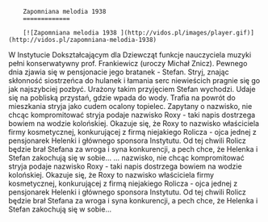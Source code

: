 
        Zapomniana melodia 1938 
        =============
        
        [![Zapomniana melodia 1938 ](http://vidos.pl/images/player.gif)](http://vidos.pl/zapomniana-melodia-1938)
        
        
 W Instytucie Dokształcającym dla Dziewcząt funkcje nauczyciela muzyki pełni konserwatywny prof. Frankiewicz (uroczy Michał Znicz). Pewnego dnia zjawia się w pensjonacie jego bratanek - Stefan. Stryj, znając skłonność siostrzeńca do hulanek i łamania serc niewieścich pragnie się go jak najszybciej pozbyć. Urażony takim przyjęciem Stefan wychodzi. Udaje się na pobliską przystań, gdzie wpada do wody. Trafia na powrót do mieszkania stryja jako cudem ocalony topielec. Zapytany o nazwisko, nie chcąc kompromitować stryja podaje nazwisko Roxy - taki napis dostrzega bowiem na wodzie kolońskiej. Okazuje się, że Roxy to nazwisko właściciela firmy kosmetycznej, konkurującej z firmą niejakiego Rolicza - ojca jednej z pensjonarek Helenki i głównego sponsora Instytutu. Od tej chwili Rolicz będzie brał Stefana za wroga i syna konkurencji, a pech chce, że Helenka i Stefan zakochują się w sobie...   ... nazwisko, nie chcąc kompromitować stryja podaje nazwisko Roxy - taki napis dostrzega bowiem na wodzie kolońskiej. Okazuje się, że Roxy to nazwisko właściciela firmy kosmetycznej, konkurującej z firmą niejakiego Rolicza - ojca jednej z pensjonarek Helenki i głównego sponsora Instytutu. Od tej chwili Rolicz będzie brał Stefana za wroga i syna konkurencji, a pech chce, że Helenka i Stefan zakochują się w sobie...
    